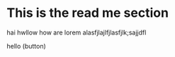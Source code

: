 # This is the read me section
hai hwllow how are lorem 
alasfjlajlfjlasfjlk;sajjdfl



hello (button)